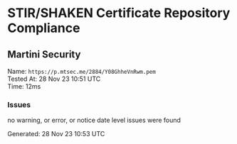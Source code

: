 # STIR/SHAKEN Certificate Repository Compliance

## Martini Security

Name: `https://p.mtsec.me/2884/Y08GhheVnRwm.pem`\
Tested At: 28 Nov 23 10:51 UTC\
Time: 12ms

### Issues

no warning, or error, or notice date level issues were found

Generated: 28 Nov 23 10:53 UTC